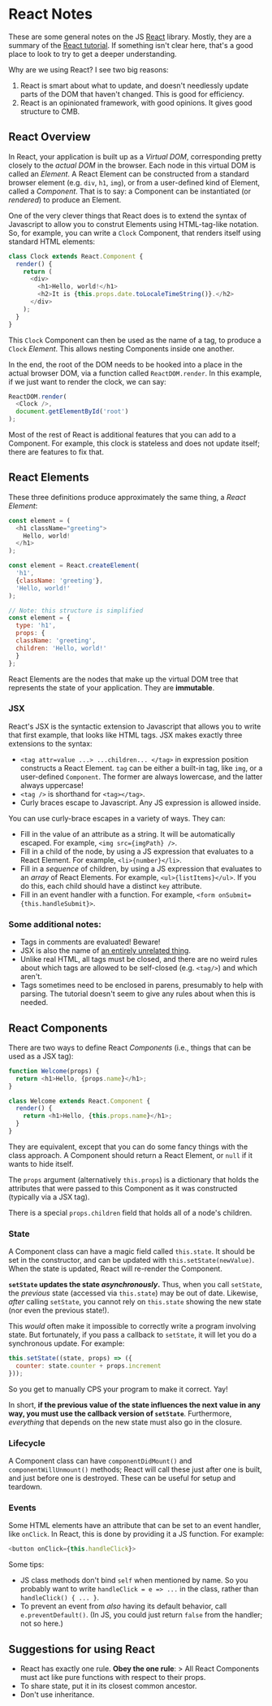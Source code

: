 # React Notes

These are some general notes on the JS [React](https://reactjs.org/) library.
Mostly, they are a summary of the
[React tutorial](https://reactjs.org/docs/hello-world.html). If something isn't
clear here, that's a good place to look to try to get a deeper understanding.

Why are we using React? I see two big reasons:

1. React is smart about what to update, and doesn't needlessly update parts of
the DOM that haven't changed. This is good for efficiency.
2. React is an opinionated framework, with good opinions. It gives good
structure to CMB.


## React Overview

In React, your application is built up as a _Virtual DOM_, corresponding pretty
closely to the _actual DOM_ in the browser. Each node in this virtual DOM is
called an _Element_. A React Element can be constructed from a standard browser
element (e.g. `div`, `h1`, `img`), or from a user-defined kind of Element,
called a _Component_. That is to say: a Component can be instantiated (or
_rendered_) to produce an Element.

One of the very clever things that React does is to extend the syntax of
Javascript to allow you to construt Elements using HTML-tag-like notation. So,
for example, you can write a `Clock` Component, that renders itself using
standard HTML elements:

```javascript
class Clock extends React.Component {
  render() {
    return (
      <div>
        <h1>Hello, world!</h1>
        <h2>It is {this.props.date.toLocaleTimeString()}.</h2>
      </div>
    );
  }
}
```

This `Clock` Component can then be used as the name of a tag, to produce a
`Clock` _Element_. This allows nesting Components inside one another.

In the end, the root of the DOM needs to be hooked into a place in the actual
browser DOM, via a function called `ReactDOM.render`. In this example, if we
just want to render the clock, we can say:

```javascript
ReactDOM.render(
  <Clock />,
  document.getElementById('root')
);
```

Most of the rest of React is additional features that you can add to a
Component. For example, this clock is stateless and does not update itself;
there are features to fix that.

## React Elements

These three definitions produce approximately the same thing, a _React Element_:

```javascript
const element = (
  <h1 className="greeting">
    Hello, world!
  </h1>
);

const element = React.createElement(
  'h1',
  {className: 'greeting'},
  'Hello, world!'
);

// Note: this structure is simplified
const element = {
  type: 'h1',
  props: {
  className: 'greeting',
  children: 'Hello, world!'
  }
};
```

React Elements are the nodes that make up the virtual DOM tree that represents
the state of your application. They are **immutable**.


### JSX

React's JSX is the syntactic extension to Javascript that allows you to write
that first example, that looks like HTML tags. JSX makes exactly three
extensions to the syntax:

- `<tag attr=value ...> ...children... </tag>` in expression position constructs
  a React Element. `tag` can be either a built-in tag, like `img`, or a
  user-defined `Component`. The former are always lowercase, and the latter
  always uppercase!
- `<tag />` is shorthand for `<tag></tag>`.
- Curly braces escape to Javascript. Any JS expression is allowed inside.

You can use curly-brace escapes in a variety of ways. They can:

- Fill in the value of an attribute as a string. It will be automatically
  escaped. For example, `<img src={imgPath} />`.
- Fill in a child of the node, by using a JS expression that evaluates to a
  React Element. For example, `<li>{number}</li>`.
- Fill in a _sequence_ of children, by using a JS expression that evaluates to
  an _array_ of React Elements. For example, `<ul>{listItems}</ul>`. If you do
  this, each child should have a distinct `key` attribute.
- Fill in an event handler with a function. For example, `<form
  onSubmit={this.handleSubmit}>`.

### Some additional notes:

- Tags in comments are evaluated! Beware!
- JSX is also the name of [an entirely unrelated thing](https://jsx.github.io/).
- Unlike real HTML, all tags must be closed, and there are no weird rules about
which tags are allowed to be self-closed (e.g. `<tag/>`) and which aren't.
- Tags sometimes need to be enclosed in parens, presumably to help with parsing.
The tutorial doesn't seem to give any rules about when this is needed.


## React Components

There are two ways to define React _Components_ (i.e., things that can be used
as a JSX tag):

```javascript
function Welcome(props) {
  return <h1>Hello, {props.name}</h1>;
}

class Welcome extends React.Component {
  render() {
    return <h1>Hello, {this.props.name}</h1>;
  }
}
```

They are equivalent, except that you can do some fancy things with the class
approach. A Component should return a React Element, or `null` if it wants to
hide itself.

The `props` argument (alternatively `this.props`) is a dictionary that holds the
attributes that were passed to this Component as it was constructed (typically
via a JSX tag).

There is a special `props.children` field that holds all of a node's children.

### State

A Component class can have a magic field called `this.state`. It should be set
in the constructor, and can be updated with `this.setState(newValue)`. When the
state is updated, React will re-render the Component.

**`setState` updates the state _asynchronously_.** Thus, when you call
`setState`, the _previous_ state (accessed via `this.state`) may be out of date.
Likewise, _after_ calling `setState`, you cannot rely on `this.state` showing
the new state (nor even the previous state!).

This _would_ often make it impossible to correctly write a program involving
state. But fortunately, if you pass a callback to `setState`, it will let you do
a synchronous update. For example:

```javascript
this.setState((state, props) => ({
  counter: state.counter + props.increment
}));
```

So you get to manually CPS your program to make it correct. Yay!

In short, **if the previous value of the state influences the next value in any
way, you must use the callback version of `setState`**. Furthermore,
_everything_ that depends on the new state must also go in the closure.

### Lifecycle

A Component class can have `componentDidMount()` and `componentWillUnmount()`
methods; React will call these just after one is built, and just before one is
destroyed. These can be useful for setup and teardown.

### Events

Some HTML elements have an attribute that can be set to an event handler, like
`onClick`. In React, this is done by providing it a JS function. For example:

```javascript
<button onClick={this.handleClick}>
```

Some tips:

- JS class methods don't bind `self` when mentioned by name. So you probably
  want to write `handleClick = e => ...` in the class, rather than
  `handleClick() { ... }`.
- To prevent an event from _also_ having its default behavior, call
  `e.preventDefault()`. (In JS, you could just return `false` from the handler;
  not so here.)

## Suggestions for using React

- React has exactly one rule. **Obey the one rule**:
      > All React Components must act like pure functions with respect to their props.
- To share state, put it in its closest common ancestor.
- Don't use inheritance.


